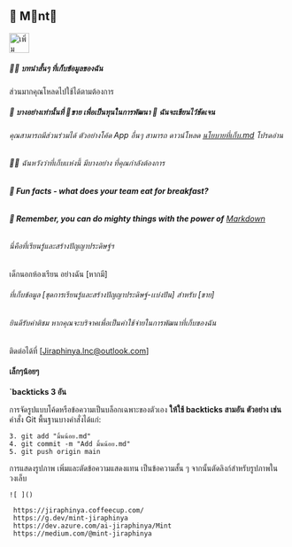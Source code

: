 ## 🐾 M📌nt🌙

<body>
    <a href="https://lin.ee/jRW9a2Uj"><img src="https://scdn.line-apps.com/n/line_add_friends/btn/th.png" alt="เพิ่มเพื่อน" height="36" border="0"></a>
</body>



##### 🙋‍♀️ บทนำสั้นๆ ที่เก็บข้อมูลของฉัน
ส่วนมากคุณโหลดไปใช้ได้ตามต้องการ
##### 🌈 บางอย่างเท่านั้นที่ 📌ขาย เพื่อเป็นทุนในการพัฒนา 🐾 ฉันจะเขียนไว้ชัดเจน
###### คุณสามารถมีส่วนร่วมได้ ตัวอย่างโค้ด App อื่นๆ สามารถ ดาวน์โหลด  [นโยบายที่เก็บ.md](https://github.com/jiraphinya-lnc/.github/blob/main/profile/%E0%B8%99%E0%B9%82%E0%B8%A2%E0%B8%9A%E0%B8%B2%E0%B8%A2%E0%B8%97%E0%B8%B5%E0%B9%88%E0%B9%80%E0%B8%81%E0%B9%87%E0%B8%9A.md) โปรดอ่าน
######  👩‍💻 ฉันหวังว่าที่เก็บเเห่งนี้ มีบางอย่าง ที่คุณกำลังต้องการ
###### **🍿 Fun facts - what does your team eat for breakfast?**

###### **🧙 Remember, you can do mighty things with the power of** [Markdown](https://docs.github.com/github/writing-on-github/getting-started-with-writing-and-formatting-on-github/basic-writing-and-formatting-syntax)
###### นี่คือที่เรียนรู้และสร้างปัญญาประดิษฐ์ฯ 
เด็กนอกห้องเรียน อย่างฉัน [หากมี] 
###### ที่เก็บข้อมูล [ชุดการเรียนรู้และสร้างปัญญาประดิษฐ์-เเบ่งปัน] สำหรับ [ขาย]
###### ยินดีรับคำติชม หากคุณจะบริจาคเพื่อเป็นค่าใช้จ่ายในการพัฒนาที่เก็บของฉัน 
ติดต่อได้ที่ [Jiraphinya.lnc@outlook.com]

#### เล็กๆน้อยๆ
**`backticks 3 อัน**

การจัดรูปแบบโค้ดหรือข้อความเป็นบล็อกเฉพาะของตัวเอง **ให้ใช้ backticks สามอัน**
**ตัวอย่าง** **เช่น**  คำสั่ง Git พื้นฐานบางคำสั่งได้แก่:
```
3. git add "มิ้นน้อย.md"
4. git commit -m "Add มิ้นน้อย.md"
5. git push origin main
```
การแสดงรูปภาพ เพิ่มและตัดข้อความแสดงแทน เป็นข้อความสั้น ๆ  จากนั้นตัดลิงก์สําหรับรูปภาพในวงเล็บ
```
![ ]()
```

```
 https://jiraphinya.coffeecup.com/
 https://g.dev/mint-jiraphinya
 https://dev.azure.com/ai-jiraphinya/Mint
 https://medium.com/@mint-jiraphinya

```
